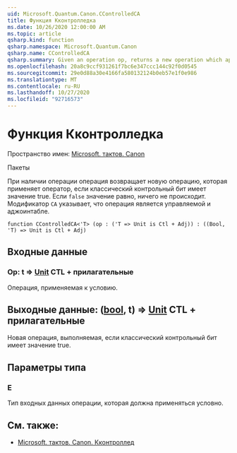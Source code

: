 ```yaml
---
uid: Microsoft.Quantum.Canon.CControlledCA
title: Функция Кконтролледка
ms.date: 10/26/2020 12:00:00 AM
ms.topic: article
qsharp.kind: function
qsharp.namespace: Microsoft.Quantum.Canon
qsharp.name: CControlledCA
qsharp.summary: Given an operation op, returns a new operation which applies the op if a classical control bit is true. If `false`, nothing happens. The modifier `CA` indicates that the operation is controllable and adjointable.
ms.openlocfilehash: 20a8c9ccf931261f7bc6e347ccc144c92f0d0545
ms.sourcegitcommit: 29e0d88a30e4166fa580132124b0eb57e1f0e986
ms.translationtype: MT
ms.contentlocale: ru-RU
ms.lasthandoff: 10/27/2020
ms.locfileid: "92716573"
---
```

# <a name="ccontrolledca-function"></a>Функция Кконтролледка

Пространство имен: [Microsoft. тактов. Canon](xref:Microsoft.Quantum.Canon)

Пакеты [](https://nuget.org/packages/)


При наличии операции операция возвращает новую операцию, которая применяет оператор, если классический контрольный бит имеет значение true. Если `false` значение равно, ничего не происходит.
Модификатор `CA` указывает, что операция является управляемой и аджоинтабле.

```qsharp
function CControlledCA<'T> (op : ('T => Unit is Ctl + Adj)) : ((Bool, 'T) => Unit is Ctl + Adj)
```


## <a name="input"></a>Входные данные

### <a name="op--t--unit-ctl--adj"></a>Op: t => [Unit](xref:microsoft.quantum.lang-ref.unit) CTL + прилагательные

Операция, применяемая к условию.



## <a name="output--boolt--unit-ctl--adj"></a>Выходные данные: ([bool](xref:microsoft.quantum.lang-ref.bool), t) => [Unit](xref:microsoft.quantum.lang-ref.unit) CTL + прилагательные

Новая операция, выполняемая, если классический контрольный бит имеет значение true.

## <a name="type-parameters"></a>Параметры типа

### <a name="t"></a>Е

Тип входных данных операции, которая должна применяться условно.

## <a name="see-also"></a>См. также:

- [Microsoft. тактов. Canon. Кконтроллед](xref:Microsoft.Quantum.Canon.CControlled)